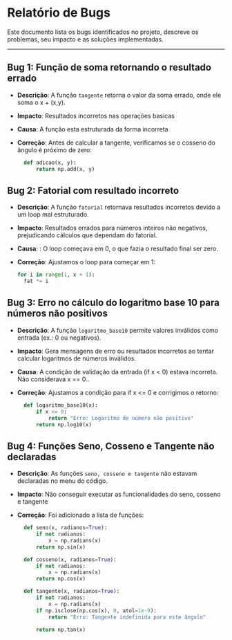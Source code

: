 # Relatório de Bugs

Este documento lista os bugs identificados no projeto, descreve os problemas, seu impacto e as soluções implementadas.

---

## **Bug 1: Função de soma retornando o resultado errado**

- **Descrição**: 
  A função `tangente` retorna o valor da soma errado, onde ele soma o x + (x,y).
  
- **Impacto**: 
  Resultados incorretos nas operações basicas

- **Causa**: 
  A função esta estruturada da forma incorreta

- **Correção**: 
  Antes de calcular a tangente, verificamos se o cosseno do ângulo é próximo de zero:
  ```python
    def adicao(x, y):
        return np.add(x, y)

## **Bug 2: Fatorial com resultado incorreto**

- **Descrição**: 
  A função `fatorial` retornava resultados incorretos devido a um loop mal estruturado.

- **Impacto**: 
  Resultados errados para números inteiros não negativos, prejudicando cálculos que dependam do fatorial.

- **Causa**: 
: O loop começava em 0, o que fazia o resultado final ser zero.

- **Correção**: 
  Ajustamos o loop para começar em 1:
  ```python
  for i in range(1, x + 1):
    fat *= i


## **Bug 3:  Erro no cálculo do logaritmo base 10 para números não positivos**

- **Descrição**: 
  A função `logaritmo_base10` permite valores inválidos como entrada (ex.: 0 ou negativos).
  
- **Impacto**: 
  Gera mensagens de erro ou resultados incorretos ao tentar calcular logaritmos de números inválidos.

- **Causa**: 
  A condição de validação da entrada (if x < 0) estava incorreta. Não considerava x == 0..

- **Correção**: 
  Ajustamos a condição para if x <= 0 e corrigimos o retorno:
  ```python
    def logaritmo_base10(x):
        if x <= 0:
            return "Erro: Logaritmo de número não positivo"
        return np.log10(x)


## **Bug 4: Funções Seno, Cosseno e Tangente não declaradas**

- **Descrição**: 
  As funções `seno, cosseno e tangente` não estavam declaradas no menu do código.
  
- **Impacto**: 
  Não conseguir executar as funcionalidades do seno, cosseno e tangente
  
- **Correção**: 
  Foi adicionado a lista de funções:
  ```python
    def seno(x, radianos=True):
        if not radianos:
            x = np.radians(x) 
        return np.sin(x)

    def cosseno(x, radianos=True):
        if not radianos:
            x = np.radians(x)
        return np.cos(x)

    def tangente(x, radianos=True):
        if not radianos:
            x = np.radians(x)
        if np.isclose(np.cos(x), 0, atol=1e-9):
            return "Erro: Tangente indefinida para este ângulo"
        
        return np.tan(x)








